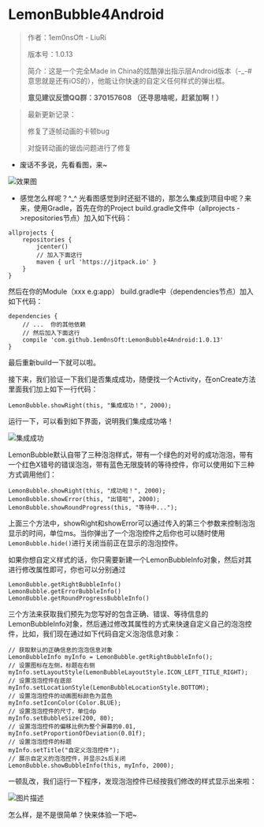 # LemonBubble4Android
> 作者：1em0nsOft - LiuRi
>
> 版本号：1.0.13
>
> 简介：这是一个完全Made in China的炫酷弹出指示层Android版本（-_-#意思就是还有iOS的），他能让你快速的自定义任何样式的弹出框。
>
> **意见建议反馈QQ群：370157608 （还寻思啥呢，赶紧加啊！）**

> 最新更新记录：
>
> 修复了逐帧动画的卡顿bug
>
> 对旋转动画的锯齿问题进行了修复

- 废话不多说，先看看图，来~

![效果图](https://raw.githubusercontent.com/1em0nsOft/LemonBubble4Android/master/Resource/LemonBubble.gif)

- 感觉怎么样呢？^_^ 光看图感觉到时还挺不错的，那怎么集成到项目中呢？来来，使用Gradle，首先在你的Project build.gradle文件中（allprojects ->repositories节点）加入如下代码：

```
allprojects {
    repositories {
        jcenter()
        // 加入下面这行
        maven { url 'https://jitpack.io' }
    }
}
```

然后在你的Module（xxx e.g:app） build.gradle中（dependencies节点）加入如下代码：

```
dependencies {
    // ...  你的其他依赖
    // 然后加入下面这行
    compile 'com.github.1em0nsOft:LemonBubble4Android:1.0.13'
}
```

最后重新build一下就可以啦。

接下来，我们验证一下我们是否集成成功，随便找一个Activity，在onCreate方法里面我们加上如下一行代码：

```
LemonBubble.showRight(this, "集成成功！", 2000);
```

运行一下，可以看到如下界面，说明我们集成成功咯！

![集成成功](https://raw.githubusercontent.com/1em0nsOft/LemonBubble4Android/master/Resource/example-run01.jpg)

LemonBubble默认自带了三种泡泡样式，带有一个绿色的对号的成功泡泡，带有一个红色X错号的错误泡泡，带有蓝色无限旋转的等待控件，你可以使用如下三种方式调用他们：

```
LemonBubble.showRight(this, "成功啦！", 2000);
LemonBubble.showError(this, "出错啦", 2000);
LemonBubble.showRoundProgress(this, "等待中...");
```

上面三个方法中，showRight和showError可以通过传入的第三个参数来控制泡泡显示的时间，单位ms。当你弹出了一个泡泡控件之后你也可以随时使用`LemonBubble.hide()`进行关闭当前正在显示的泡泡控件。

如果你想自定义样式的话，你只需要新建一个LemonBubbleInfo对象，然后对其进行修改属性即可，你也可以分别通过

```
LemonBubble.getRightBubbleInfo()
LemonBubble.getErrorBubbleInfo()
LemonBubble.getRoundProgressBubbleInfo()
```

三个方法来获取我们预先为您写好的包含正确、错误、等待信息的LemonBubbleInfo对象，然后通过修改其属性的方式来快速自定义自己的泡泡控件，比如，我们现在通过如下代码自定义泡泡信息对象：

```
// 获取默认的正确信息的泡泡信息对象
LemonBubbleInfo myInfo = LemonBubble.getRightBubbleInfo();
// 设置图标在左侧，标题在右侧
myInfo.setLayoutStyle(LemonBubbleLayoutStyle.ICON_LEFT_TITLE_RIGHT);
// 设置泡泡控件在底部
myInfo.setLocationStyle(LemonBubbleLocationStyle.BOTTOM);
// 设置泡泡控件的动画图标颜色为蓝色
myInfo.setIconColor(Color.BLUE);
// 设置泡泡控件的尺寸，单位dp
myInfo.setBubbleSize(200, 80);
// 设置泡泡控件的偏移比例为整个屏幕的0.01,
myInfo.setProportionOfDeviation(0.01f);
// 设置泡泡控件的标题
myInfo.setTitle("自定义泡泡控件");
// 展示自定义的泡泡控件，并显示2s后关闭
LemonBubble.showBubbleInfo(this, myInfo, 2000);
```

一顿乱改，我们运行一下程序，发现泡泡控件已经按我们修改的样式显示出来啦：

![图片描述](https://raw.githubusercontent.com/1em0nsOft/LemonBubble4Android/master/Resource/example-run02.jpg)

怎么样，是不是很简单？快来体验一下吧~



